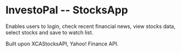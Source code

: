 # InvestoPal -- StocksApp

Enables users to login, check recent financial news, view stocks data, select stocks and save to watch list.

Built upon XCAStocksAPI, Yahoo! Finance API.
